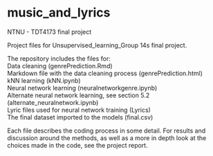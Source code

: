 # music_and_lyrics
NTNU - TDT4173 final project

Project files for Unsupervised_learning_Group 14s final project.

The repository includes the files for:  
Data cleaning (genrePrediction.Rmd)  
Markdown file with the data cleaning process (genrePrediction.html)  
kNN learning (kNN.ipynb)  
Neural network learning (neuralnetworkgenre.ipynb)  
Alternate neural network learning, see section 5.2 (alternate_neuralnetwork.ipynb)  
Lyric files used for neural network training (Lyrics)  
The final dataset imported to the models (final.csv)  

Each file describes the coding process in some detail. For results and discussion around the methods,
as well as a more in depth look at the choices made in the code, see the project report.


